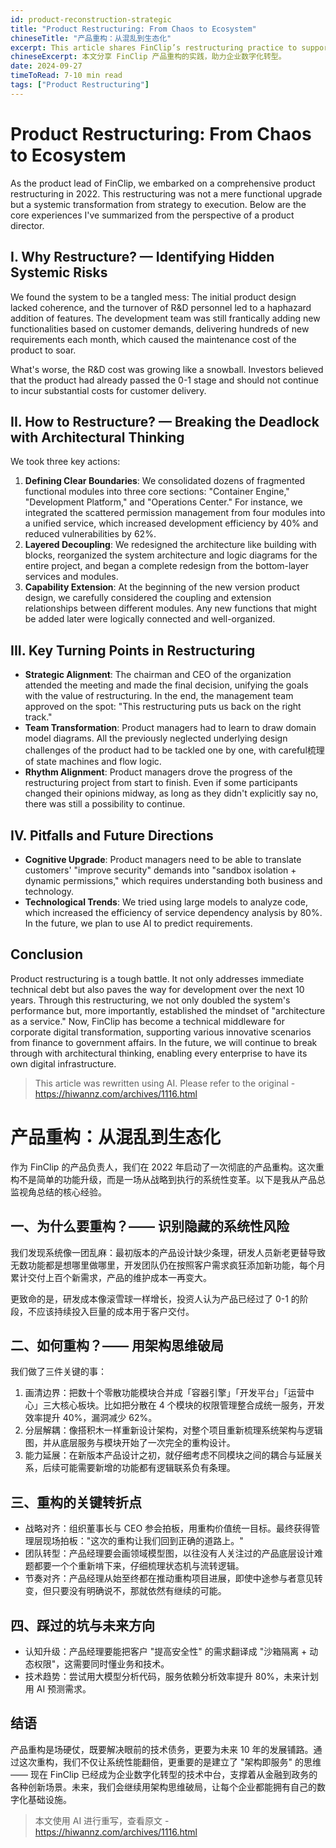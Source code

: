 ```yaml
---
id: product-reconstruction-strategic
title: "Product Restructuring: From Chaos to Ecosystem"
chineseTitle: "产品重构：从混乱到生态化"
excerpt: This article shares FinClip’s restructuring practice to support digital transformation.
chineseExcerpt: 本文分享 FinClip 产品重构的实践，助力企业数字化转型。
date: 2024-09-27
timeToRead: 7-10 min read
tags: ["Product Restructuring"]
---
```


# Product Restructuring: From Chaos to Ecosystem
As the product lead of FinClip, we embarked on a comprehensive product restructuring in 2022. This restructuring was not a mere functional upgrade but a systemic transformation from strategy to execution. Below are the core experiences I've summarized from the perspective of a product director.

## I. Why Restructure? — Identifying Hidden Systemic Risks
We found the system to be a tangled mess: The initial product design lacked coherence, and the turnover of R&D personnel led to a haphazard addition of features. The development team was still frantically adding new functionalities based on customer demands, delivering hundreds of new requirements each month, which caused the maintenance cost of the product to soar.

What's worse, the R&D cost was growing like a snowball. Investors believed that the product had already passed the 0-1 stage and should not continue to incur substantial costs for customer delivery.

## II. How to Restructure? — Breaking the Deadlock with Architectural Thinking
We took three key actions:
1. **Defining Clear Boundaries**: We consolidated dozens of fragmented functional modules into three core sections: "Container Engine," "Development Platform," and "Operations Center." For instance, we integrated the scattered permission management from four modules into a unified service, which increased development efficiency by 40% and reduced vulnerabilities by 62%.
2. **Layered Decoupling**: We redesigned the architecture like building with blocks, reorganized the system architecture and logic diagrams for the entire project, and began a complete redesign from the bottom-layer services and modules.
3. **Capability Extension**: At the beginning of the new version product design, we carefully considered the coupling and extension relationships between different modules. Any new functions that might be added later were logically connected and well-organized.

## III. Key Turning Points in Restructuring
- **Strategic Alignment**: The chairman and CEO of the organization attended the meeting and made the final decision, unifying the goals with the value of restructuring. In the end, the management team approved on the spot: "This restructuring puts us back on the right track."
- **Team Transformation**: Product managers had to learn to draw domain model diagrams. All the previously neglected underlying design challenges of the product had to be tackled one by one, with careful梳理 of state machines and flow logic.
- **Rhythm Alignment**: Product managers drove the progress of the restructuring project from start to finish. Even if some participants changed their opinions midway, as long as they didn't explicitly say no, there was still a possibility to continue.

## IV. Pitfalls and Future Directions
- **Cognitive Upgrade**: Product managers need to be able to translate customers' "improve security" demands into "sandbox isolation + dynamic permissions," which requires understanding both business and technology.
- **Technological Trends**: We tried using large models to analyze code, which increased the efficiency of service dependency analysis by 80%. In the future, we plan to use AI to predict requirements.

## Conclusion
Product restructuring is a tough battle. It not only addresses immediate technical debt but also paves the way for development over the next 10 years. Through this restructuring, we not only doubled the system's performance but, more importantly, established the mindset of "architecture as a service." Now, FinClip has become a technical middleware for corporate digital transformation, supporting various innovative scenarios from finance to government affairs. In the future, we will continue to break through with architectural thinking, enabling every enterprise to have its own digital infrastructure.

> This article was rewritten using AI. Please refer to the original - https://hiwannz.com/archives/1116.html

<div class="content-zh" data-language="zh">

# 产品重构：从混乱到生态化
作为 FinClip 的产品负责人，我们在 2022 年启动了一次彻底的产品重构。这次重构不是简单的功能升级，而是一场从战略到执行的系统性变革。以下是我从产品总监视角总结的核心经验。

## 一、为什么要重构？—— 识别隐藏的系统性风险
我们发现系统像一团乱麻：最初版本的产品设计缺少条理，研发人员新老更替导致无数功能都是想哪里做哪里，开发团队仍在按照客户需求疯狂添加新功能，每个月累计交付上百个新需求，产品的维护成本一再变大。

更致命的是，研发成本像滚雪球一样增长，投资人认为产品已经过了 0-1 的阶段，不应该持续投入巨量的成本用于客户交付。

## 二、如何重构？—— 用架构思维破局
我们做了三件关键的事：
1. 画清边界：把数十个零散功能模块合并成「容器引擎」「开发平台」「运营中心」三大核心板块。比如把分散在 4 个模块的权限管理整合成统一服务，开发效率提升 40%，漏洞减少 62%。
2. 分层解耦：像搭积木一样重新设计架构，对整个项目重新梳理系统架构与逻辑图，并从底层服务与模块开始了一次完全的重构设计。
3. 能力延展：在新版本产品设计之初，就仔细考虑不同模块之间的耦合与延展关系，后续可能需要新增的功能都有逻辑联系负有条理。

## 三、重构的关键转折点
- 战略对齐：组织董事长与 CEO 参会拍板，用重构价值统一目标。最终获得管理层现场拍板："这次的重构让我们回到正确的道路上。"
- 团队转型：产品经理要会画领域模型图，以往没有人关注过的产品底层设计难题都要一个个重新啃下来，仔细梳理状态机与流转逻辑。
- 节奏对齐：产品经理从始至终都在推动重构项目进展，即使中途参与者意见转变，但只要没有明确说不，那就依然有继续的可能。
  
## 四、踩过的坑与未来方向
- 认知升级：产品经理要能把客户 "提高安全性" 的需求翻译成 "沙箱隔离 + 动态权限"，这需要同时懂业务和技术。
- 技术趋势：尝试用大模型分析代码，服务依赖分析效率提升 80%，未来计划用 AI 预测需求。

## 结语
产品重构是场硬仗，既要解决眼前的技术债务，更要为未来 10 年的发展铺路。通过这次重构，我们不仅让系统性能翻倍，更重要的是建立了 "架构即服务" 的思维 —— 现在 FinClip 已经成为企业数字化转型的技术中台，支撑着从金融到政务的各种创新场景。未来，我们会继续用架构思维破局，让每个企业都能拥有自己的数字化基础设施。

> 本文使用 AI 进行重写，查看原文 - https://hiwannz.com/archives/1116.html
</div>